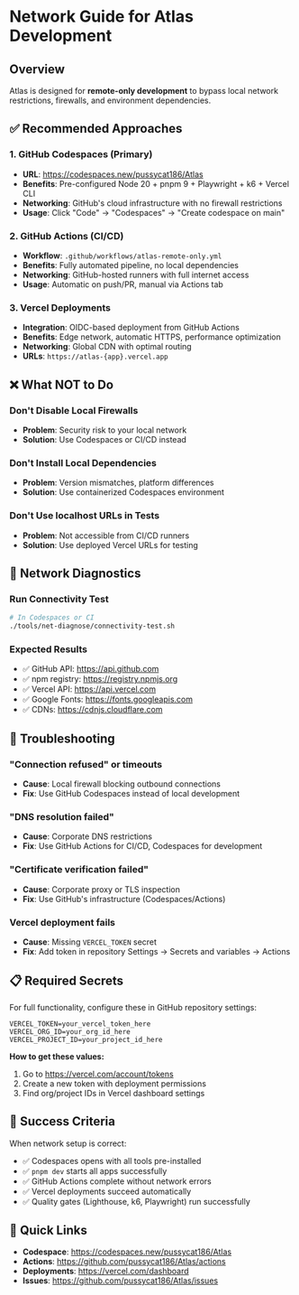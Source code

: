 # Network Guide for Atlas Development

## Overview
Atlas is designed for **remote-only development** to bypass local network restrictions, firewalls, and environment dependencies.

## ✅ Recommended Approaches

### 1. GitHub Codespaces (Primary)
- **URL**: https://codespaces.new/pussycat186/Atlas
- **Benefits**: Pre-configured Node 20 + pnpm 9 + Playwright + k6 + Vercel CLI
- **Networking**: GitHub's cloud infrastructure with no firewall restrictions
- **Usage**: Click "Code" → "Codespaces" → "Create codespace on main"

### 2. GitHub Actions (CI/CD)
- **Workflow**: `.github/workflows/atlas-remote-only.yml`
- **Benefits**: Fully automated pipeline, no local dependencies
- **Networking**: GitHub-hosted runners with full internet access
- **Usage**: Automatic on push/PR, manual via Actions tab

### 3. Vercel Deployments
- **Integration**: OIDC-based deployment from GitHub Actions
- **Benefits**: Edge network, automatic HTTPS, performance optimization
- **Networking**: Global CDN with optimal routing
- **URLs**: `https://atlas-{app}.vercel.app`

## ❌ What NOT to Do

### Don't Disable Local Firewalls
- **Problem**: Security risk to your local network
- **Solution**: Use Codespaces or CI/CD instead

### Don't Install Local Dependencies
- **Problem**: Version mismatches, platform differences
- **Solution**: Use containerized Codespaces environment

### Don't Use localhost URLs in Tests
- **Problem**: Not accessible from CI/CD runners
- **Solution**: Use deployed Vercel URLs for testing

## 🔧 Network Diagnostics

### Run Connectivity Test
```bash
# In Codespaces or CI
./tools/net-diagnose/connectivity-test.sh
```

### Expected Results
- ✅ GitHub API: https://api.github.com
- ✅ npm registry: https://registry.npmjs.org  
- ✅ Vercel API: https://api.vercel.com
- ✅ Google Fonts: https://fonts.googleapis.com
- ✅ CDNs: https://cdnjs.cloudflare.com

## 🚨 Troubleshooting

### "Connection refused" or timeouts
- **Cause**: Local firewall blocking outbound connections
- **Fix**: Use GitHub Codespaces instead of local development

### "DNS resolution failed"
- **Cause**: Corporate DNS restrictions
- **Fix**: Use GitHub Actions for CI/CD, Codespaces for development

### "Certificate verification failed"  
- **Cause**: Corporate proxy or TLS inspection
- **Fix**: Use GitHub's infrastructure (Codespaces/Actions)

### Vercel deployment fails
- **Cause**: Missing `VERCEL_TOKEN` secret
- **Fix**: Add token in repository Settings → Secrets and variables → Actions

## 📋 Required Secrets

For full functionality, configure these in GitHub repository settings:

```
VERCEL_TOKEN=your_vercel_token_here
VERCEL_ORG_ID=your_org_id_here  
VERCEL_PROJECT_ID=your_project_id_here
```

**How to get these values:**
1. Go to https://vercel.com/account/tokens
2. Create a new token with deployment permissions
3. Find org/project IDs in Vercel dashboard settings

## 🎯 Success Criteria

When network setup is correct:
- ✅ Codespaces opens with all tools pre-installed
- ✅ `pnpm dev` starts all apps successfully
- ✅ GitHub Actions complete without network errors
- ✅ Vercel deployments succeed automatically
- ✅ Quality gates (Lighthouse, k6, Playwright) run successfully

## 🔗 Quick Links

- **Codespace**: https://codespaces.new/pussycat186/Atlas
- **Actions**: https://github.com/pussycat186/Atlas/actions
- **Deployments**: https://vercel.com/dashboard
- **Issues**: https://github.com/pussycat186/Atlas/issues